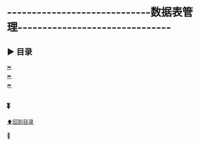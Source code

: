 # -----------------------------数据表管理-------------------------------
<p id="title"></p>

## :arrow_forward: 目录
<a href="#p1">:fast_forward:</a><br>
<a href="#p2">:fast_forward:</a><br>
<a href="#p3">:fast_forward:</a><br>
<p id="p1"></p>

## :arrow_double_down:
<a href="#title">:arrow_up:回到目录</a><br>
#### :small_blue_diamond:
